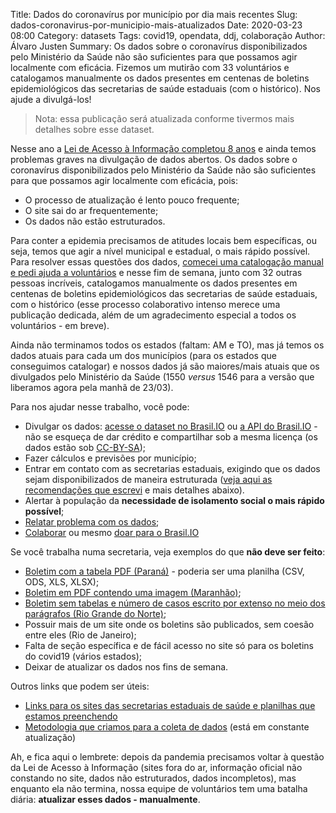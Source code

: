 Title: Dados do coronavírus por município por dia mais recentes
Slug: dados-coronavirus-por-municipio-mais-atualizados
Date: 2020-03-23 08:00
Category: datasets
Tags: covid19, opendata, ddj, colaboração
Author: Álvaro Justen
Summary: Os dados sobre o coronavírus disponibilizados pelo Ministério da Saúde não são suficientes para que possamos agir localmente com eficácia. Fizemos um mutirão com 33 voluntários e catalogamos manualmente os dados presentes em centenas de boletins epidemiológicos das secretarias de saúde estaduais (com o histórico). Nos ajude a divulgá-los!


> Nota: essa publicação será atualizada conforme tivermos mais detalhes sobre
> esse dataset.

Nesse ano a [Lei de Acesso à Informação completou 8
anos](https://artigo19.org/wp-content/blogs.dir/24/files/2017/05/Os-5-anos-da-Lei-de-Acesso-%c3%a0-Informa%c3%a7%c3%a3o-%e2%80%93-uma-an%c3%a1lise-de-casos-de-transpar%c3%aancia.pdf)
e ainda temos problemas graves na divulgação de dados abertos. Os dados sobre o
coronavírus disponibilizados pelo Ministério da Saúde não são suficientes para
que possamos agir localmente com eficácia, pois:

- O processo de atualização é lento pouco frequente;
- O site sai do ar frequentemente;
- Os dados não estão estruturados.

Para conter a epidemia precisamos de atitudes locais bem específicas, ou seja,
temos que agir a nível municipal e estadual, o mais rápido possível. Para
resolver essas questões dos dados, [comecei uma catalogação manual e pedi ajuda
a voluntários](https://twitter.com/turicas/status/1241068121202536448) e nesse
fim de semana, junto com 32 outras pessoas incríveis, catalogamos manualmente
os dados presentes em centenas de boletins epidemiológicos das secretarias de
saúde estaduais, com o histórico (esse processo colaborativo intenso merece uma
publicação dedicada, além de um agradecimento especial a todos os voluntários -
em breve).

Ainda não terminamos todos os estados (faltam: AM e TO), mas já temos os dados
atuais para cada um dos municípios (para os estados que conseguimos catalogar)
e nossos dados já são maiores/mais atuais que os divulgados pelo Ministério da
Saúde (1550 *versus* 1546 para a versão que liberamos agora pela manhã de
23/03).

Para nos ajudar nesse trabalho, você pode:

- Divulgar os dados: [acesse o dataset no
  Brasil.IO](https://brasil.io/dataset/covid19) ou [a API do
  Brasil.IO](https://brasil.io/api/dataset/covid19) - não se esqueça de dar
  crédito e compartilhar sob a mesma licença (os dados estão sob
  [CC-BY-SA](https://creativecommons.org/licenses/by-sa/4.0/legalcode));
- Fazer cálculos e previsões por município;
- Entrar em contato com as secretarias estaduais, exigindo que os dados sejam
  disponibilizados de maneira estruturada ([veja aqui as recomendações que
  escrevi](https://github.com/turicas/covid19-br/blob/master/recomendacoes.md)
  e mais detalhes abaixo).
- Alertar à população da **necessidade de isolamento social o mais rápido
  possível**;
- [Relatar problema com os dados](https://brasil.io/contato);
- [Colaborar](https://brasil.io/colabore) ou mesmo [doar para o
  Brasil.IO](https://brasil.io/doe)

Se você trabalha numa secretaria, veja exemplos do que **não deve ser feito**:

- [Boletim com a tabela PDF
  (Paraná)](http://www.saude.pr.gov.br/arquivos/File/CORONA_22032020.pdf) -
  poderia ser uma planilha (CSV, ODS, XLS, XLSX);
- [Boletim em PDF contendo uma imagem
  (Maranhão)](http://www.saude.ma.gov.br/downloads/notascovid/nota10.pdf);
- [Boletim sem tabelas e número de casos escrito por extenso no meio dos
parágrafos (Rio Grande do Norte)](http://www.adcon.rn.gov.br/ACERVO/sesap/DOC/DOC000000000227515.PDF);
- Possuir mais de um site onde os boletins são publicados, sem coesão entre
  eles (Rio de Janeiro);
- Falta de seção específica e de fácil acesso no site só para os boletins do
  covid19 (vários estados);
- Deixar de atualizar os dados nos fins de semana.

Outros links que podem ser úteis:

- [Links para os sites das secretarias estaduais de saúde e planilhas que
  estamos
  preenchendo](https://drive.google.com/open?id=1S77CvorwQripFZjlWTOZeBhK42rh3u57aRL1XZGhSdI)
- [Metodologia que criamos para a coleta de
  dados](https://drive.google.com/open?id=1escumcbjS8inzAKvuXOQocMcQ8ZCqbyHU5X5hFrPpn4)
  (está em constante atualização)

Ah, e fica aqui o lembrete: depois da pandemia precisamos voltar à questão da
Lei de Acesso à Informação (sites fora do ar, informação oficial não constando
no site, dados não estruturados, dados incompletos), mas enquanto ela não
termina, nossa equipe de voluntários tem uma batalha diária: **atualizar esses
dados - manualmente**.
